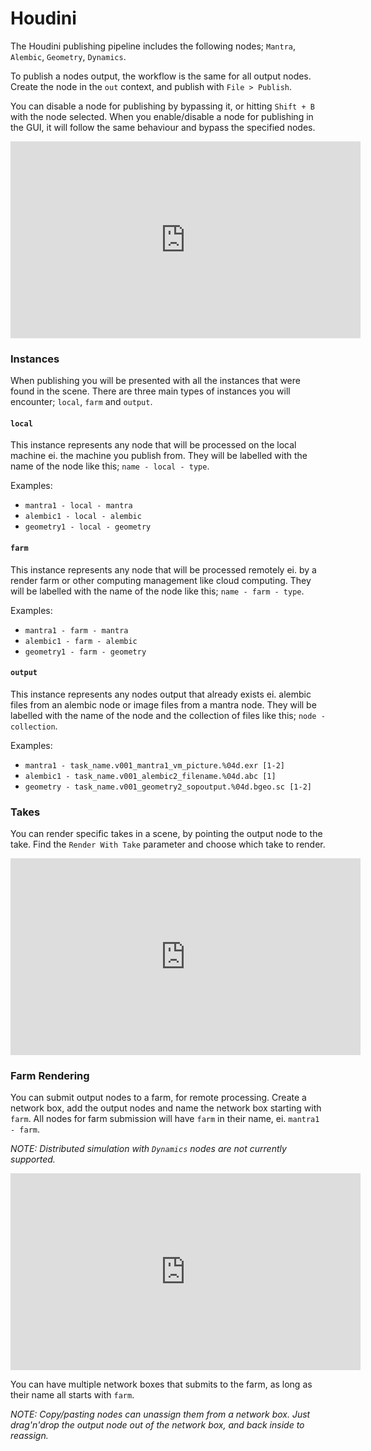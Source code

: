 # Houdini

The Houdini publishing pipeline includes the following nodes; ```Mantra```, ```Alembic```, ```Geometry```, ```Dynamics```.

To publish a nodes output, the workflow is the same for all output nodes. Create the node in the ```out``` context, and publish with ```File > Publish```.

You can disable a node for publishing by bypassing it, or hitting ```Shift + B``` with the node selected. When you enable/disable a node for publishing in the GUI, it will follow the same behaviour and bypass the specified nodes.

<iframe width="560" height="315" src="https://www.youtube.com/embed/245hB9_QSWk" frameborder="0" allowfullscreen></iframe>

### Instances

When publishing you will be presented with all the instances that were found in the scene. There are three main types of instances you will encounter; ```local```, ```farm``` and ```output```.

#### ```local```

This instance represents any node that will be processed on the local machine ei. the machine you publish from. They will be labelled with the name of the node like this; ```name - local - type```.

Examples:

- ```mantra1 - local - mantra```
- ```alembic1 - local - alembic```
- ```geometry1 - local - geometry```

#### ```farm```

This instance represents any node that will be processed remotely ei. by a render farm or other computing management like cloud computing. They will be labelled with the name of the node like this; ```name - farm - type```.

Examples:

- ```mantra1 - farm - mantra```
- ```alembic1 - farm - alembic```
- ```geometry1 - farm - geometry```

#### ```output```

This instance represents any nodes output that already exists ei. alembic files from an alembic node or image files from a mantra node. They will be labelled with the name of the node and the collection of files like this; ```node - collection```.

Examples:

- ```mantra1 - task_name.v001_mantra1_vm_picture.%04d.exr [1-2]```
- ```alembic1 - task_name.v001_alembic2_filename.%04d.abc [1]```
- ```geometry - task_name.v001_geometry2_sopoutput.%04d.bgeo.sc [1-2]```

### Takes

You can render specific takes in a scene, by pointing the output node to the take. Find the ```Render With Take``` parameter and choose which take to render.

<iframe width="560" height="315" src="https://www.youtube.com/embed/yvjXr78FdyY" frameborder="0" allowfullscreen></iframe>

### Farm Rendering

You can submit output nodes to a farm, for remote processing. Create a network box, add the output nodes and name the network box starting with ```farm```. All nodes for farm submission will have ```farm``` in their name, ei. ```mantra1 - farm```.

*NOTE: Distributed simulation with ```Dynamics``` nodes are not currently supported.*

<iframe width="560" height="315" src="https://www.youtube.com/embed/IgsguXI_IqM" frameborder="0" allowfullscreen></iframe>

You can have multiple network boxes that submits to the farm, as long as their name all starts with ```farm```.

*NOTE: Copy/pasting nodes can unassign them from a network box. Just drag'n'drop the output node out of the network box, and back inside to reassign.*
